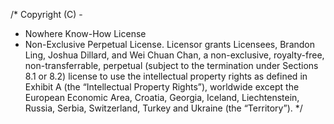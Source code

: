 /* Copyright (C) -
* Nowhere Know-How License
* Non-Exclusive Perpetual License. Licensor grants Licensees, Brandon Ling, Joshua Dillard, and Wei Chuan Chan, a non-exclusive, royalty-free, non-transferrable, perpetual (subject to the termination under Sections 8.1 or 8.2) license to use the intellectual property rights as defined in Exhibit A (the “Intellectual Property Rights”), worldwide except the European Economic Area, Croatia, Georgia, Iceland, Liechtenstein, Russia, Serbia, Switzerland, Turkey and Ukraine (the “Territory”). 
*/
